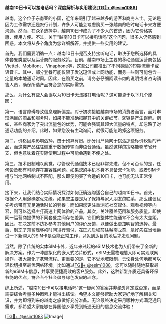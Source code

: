 **越南10日卡可以接电话吗？深度解析与实用建议[[TG💪+ @esim1088](https://t.me/s/esim1088)]**

越南，这个位于东南亚的小国，近年来吸引了越来越多的游客和商务人士。无论是因为工作需求还是旅行计划，许多人可能会考虑购买一张越南的临时电话卡来方便沟通。然而，在众多选择中，越南10日卡成为了不少人的首选，因为它价格实惠、使用方便。不过，关于“越南10日卡可以接电话吗”这个问题，很多人仍然感到困惑。本文将从多个角度为您详细解答，并提供一些实用的建议。

首先，我们需要明确一点：越南10日卡是否支持接听电话，取决于您所选择的具体套餐类型以及运营商的服务政策。目前，越南市场上主要的移动通信运营商包括Viettel、Mobifone、Vinaphone等，这些公司都推出了不同类型的短期流量卡或语音卡。其中，部分套餐可能仅限于发送短信或上网功能，而另一些则可能包含一定量的本地通话时间。因此，在购买之前，请务必仔细阅读卡内的说明或者咨询销售人员，确保所选产品符合您的实际需求。

那么，为什么有些人会误以为10日卡无法接打电话呢？这可能源于以下几个原因：

第一，语言障碍导致信息理解偏差。对于初次接触越南市场的消费者而言，面对琳琅满目的商品和服务时，如果不能准确把握其中的关键细节，就容易产生误解。例如，某些商家为了突出流量包的优势，可能会强调其超大流量的特点，却忽略了对通话功能的介绍。此时，如果您没有主动询问，就很可能忽略掉这项服务。

第二，价格因素影响选择。由于预算有限，部分用户倾向于挑选那些标价较低的产品，而这类产品往往侧重于数据传输而非语音通话。虽然这样的策略能够节省开支，但也意味着在实际使用过程中可能会遇到不便之处。

第三，技术限制难以察觉。尽管现代通信技术已经非常先进，但不可否认的是，任何设备都有可能存在兼容性问题。如果您的手机本身不具备双卡功能，或者SIM卡槽与当地网络制式不匹配，那么即便购买了合适的10日卡，也可能无法正常使用。

接下来，让我们结合实际情况探讨如何正确选购适合自己的越南10日卡。首先，根据个人用途确定优先级。如果您主要是为了保持与家人朋友的联系，那么建议优先考虑带有充足通话时长的套餐；而如果您更注重浏览社交媒体、观看视频等内容，则可以选择主打高速上网体验的产品。其次，关注覆盖范围和服务质量。即使同一运营商提供的不同套餐之间存在差异，它们的整体性能通常不会有太大差距。因此，在决定前不妨多参考其他用户的评价反馈，以便做出更加明智的选择。最后，别忘了预留足够的时间进行测试。在正式启程前往越南之前，最好先在当地尝试一下新购入的SIM卡是否能正常工作，以免到达目的地后才发现问题。

当然，除了传统的实体SIM卡外，近年来兴起的eSIM技术也为人们带来了全新的解决方案。作为一种虚拟化的嵌入式芯片形式，eSIM无需物理插入即可实现联网操作，极大简化了携带流程。更重要的是，它不受地域限制，无论身处何地都可以轻松切换至最优网络环境。比如通过[TG💪+ @esim1088](https://t.me/s/esim1088)，您可以随时随地获取最新的eSIM卡信息，并享受便捷高效的客户服务。此外，这种新型介质还具备环保节能的优点，符合当今社会倡导绿色发展的理念。

综上所述，“越南10日卡可以接电话吗”这一疑问的答案并非绝对肯定或否定，而是需要综合考量多种因素才能得出结论。希望本文能够帮助大家更好地了解相关知识，并为即将到来的越南之旅做好充分准备。无论最终决定采用哪种方式满足通讯需求，都希望大家能够在异国他乡享受到畅通无阻的信息交流体验！ 

[[TG💪+ @esim1088](https://t.me/s/esim1088) ![Image](https://i.postimg.cc/4NQfJmqS/Snipaste-2025-05-13-00-14-12.png)]